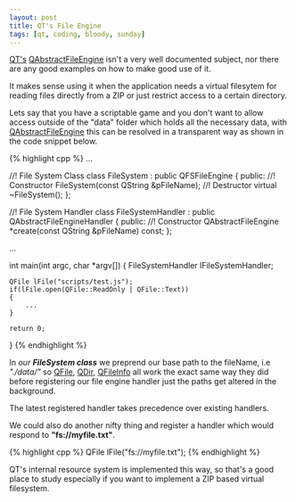 ```yaml
--- 
layout: post
title: QT's File Engine
tags: [qt, coding, bloody, sunday] 
---
```


[QT's](http://qt.nokia.com) [QAbstractFileEngine](http://doc.trolltech.com/4.6/qfsfileengine.html) isn't a very well 
documented subject, nor there are any good examples on how to make good use of it.

It makes sense using it when the application needs a virtual filesytem for reading files directly from a ZIP
or just restrict access to a certain directory.

Lets say that you have a scriptable game and you don't want to allow access outside of the "data" folder which holds all
the necessary data, with [QAbstractFileEngine](http://doc.trolltech.com/4.6/qfsfileengine.html) this can be resolved in 
a transparent way as shown in the code snippet below.

{% highlight cpp %}
...

//! File System Class
class FileSystem : public QFSFileEngine
{
	public:
		//! Constructor
		FileSystem(const QString &pFileName);
		//! Destructor
		virtual ~FileSystem();
};

//! File System Handler
class FileSystemHandler : public QAbstractFileEngineHandler
{
	public:
		//! Constructor
		QAbstractFileEngine *create(const QString &pFileName) const;
};

...

int main(int argc, char *argv[])
{
	FileSystemHandler lFileSystemHandler;

	QFile lFile("scripts/test.js");
	if(lFile.open(QFile::ReadOnly | QFile::Text))
	{
		...
	}

	return 0;
}
{% endhighlight %}

In *our* ***FileSystem class*** we preprend our base path to the fileName, i.e *"./data/"* so 
[QFile](http://doc.trolltech.com/4.6/qfile.html), [QDir](http://doc.trolltech.com/4.6/qdir.html), 
[QFileInfo](http://doc.trolltech.com/4.6/qfileinfo.html) all work the exact same way they did before registering 
our file engine handler just the paths get altered in the background.

The latest registered handler takes precedence over existing handlers.

We could also do another nifty thing and register a handler which would respond to **"fs://myfile.txt"**.

{% highlight cpp %}
QFile lFile("fs://myfile.txt");
{% endhighlight %}

QT's internal resource system is implemented this way, so that's a good place to study especially if you want to implement a ZIP
based virtual filesystem.
